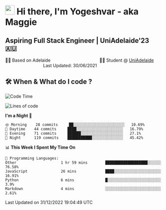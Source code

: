 <h1><img src="https://emojis.slackmojis.com/emojis/images/1531849430/4246/blob-sunglasses.gif?1531849430" width="30"/> Hi there, I'm Yogeshvar - aka Maggie</h1>

## Aspiring Full Stack Engineer | UniAdelaide'23 🇦🇺  
🏂🏻  Based on Adelaide &nbsp;&nbsp;&nbsp;&nbsp;&nbsp;&nbsp;&nbsp;&nbsp;&nbsp;&nbsp;&nbsp;&nbsp;&nbsp;&nbsp;&nbsp;&nbsp;&nbsp;&nbsp;&nbsp;&nbsp;&nbsp;&nbsp;&nbsp;&nbsp;&nbsp;&nbsp;&nbsp;&nbsp;&nbsp;&nbsp;&nbsp;&nbsp;&nbsp;&nbsp;&nbsp;&nbsp;&nbsp;&nbsp;&nbsp;👨‍💻 Student @ [UniAdelaide](https://www.adelaide.edu.au)   &nbsp;&nbsp;&nbsp;&nbsp;&nbsp;&nbsp;&nbsp;&nbsp;&nbsp;&nbsp;&nbsp;&nbsp;&nbsp;&nbsp;&nbsp;&nbsp;&nbsp;&nbsp;&nbsp;&nbsp;&nbsp;&nbsp;&nbsp;&nbsp;&nbsp;&nbsp;&nbsp;&nbsp;&nbsp;&nbsp;&nbsp;Last Updated: 30/06/2021

## 🛠 When & What do I code ?  

<!--START_SECTION:waka-->
![Code Time](http://img.shields.io/badge/Code%20Time-1%2C879%20hrs%2034%20mins-blue)

![Lines of code](https://img.shields.io/badge/From%20Hello%20World%20I%27ve%20Written-2%20Million%20lines%20of%20code-blue)

**I'm a Night 🦉** 

```text
🌞 Morning    28 commits     ██░░░░░░░░░░░░░░░░░░░░░░░   10.69% 
🌆 Daytime    44 commits     ████░░░░░░░░░░░░░░░░░░░░░   16.79% 
🌃 Evening    71 commits     ██████░░░░░░░░░░░░░░░░░░░   27.1% 
🌙 Night      119 commits    ███████████░░░░░░░░░░░░░░   45.42%

```


📊 **This Week I Spent My Time On** 

```text
💬 Programming Languages: 
Other                    1 hr 59 mins        ███████████████████░░░░░░   76.58% 
JavaScript               26 mins             ████░░░░░░░░░░░░░░░░░░░░░   16.91% 
Python                   6 mins              █░░░░░░░░░░░░░░░░░░░░░░░░   3.9% 
Markdown                 4 mins              ░░░░░░░░░░░░░░░░░░░░░░░░░   2.61%

```


 Last Updated on 31/12/2022 19:04:49 UTC
<!--END_SECTION:waka-->
